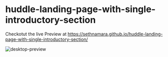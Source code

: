 # huddle-landing-page-with-single-introductory-section

Checkotut the live Preview at https://sethnamara.github.io/huddle-landing-page-with-single-introductory-section/

![desktop-preview](https://github.com/SethNamara/huddle-landing-page-with-single-introductory-section/assets/106119806/487bca95-a16e-4228-875d-7fbc431cba15)
